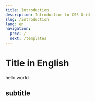 ```yaml
---
title: Introduction
description: Introduction to CSS Grid
slug: /introduction
lang: en
navigation:
  prev: /
  next: /templates
---
```


# Title in English

hello world

## subtitle

